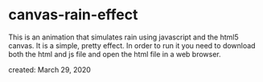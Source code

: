 # canvas-rain-effect
This is an animation that simulates rain using javascript and the html5 canvas. It is a simple, pretty effect.
In order to run it you need to download both the html and js file and open the html file in a web browser.

created: March 29, 2020